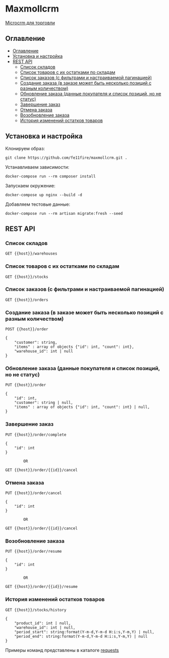 # Maxmollcrm

[Microcrm для торговли](https://docs.google.com/document/d/1WSVo8by4D13JUJKpB8m58itoHD_9YVRZXr2zr8sWa_U/edit?usp=drivesdk)

## Оглавление
- [Оглавление](#оглавление)
- [Установка и настройка](#установка-и-настройка)
- [REST API](#rest-api)
  - [Список складов](#список-складов)
  - [Список товаров с их остатками по складам](#список-товаров-с-их-остатками-по-складам)
  - [Список заказов (с фильтрами и настраиваемой пагинацией)](#список-заказов-с-фильтрами-и-настраиваемой-пагинацией)
  - [Создание заказа (в заказе может быть несколько позиций с разным количеством)](#создание-заказа-в-заказе-может-быть-несколько-позиций-с-разным-количеством)
  - [Обновление заказа (данные покупателя и список позиций, но не статус)](#обновление-заказа-данные-покупателя-и-список-позиций-но-не-статус)
  - [Завершение заказ](#завершение-заказ)
  - [Отмена заказа](#отмена-заказа)
  - [Возобновление заказа](#возобновление-заказа)
  - [История изменений остатков товаров](#история-изменений-остатков-товаров)


## Установка и настройка
Клонируем образ:

```
git clone https://github.com/fe11fire/maxmollcrm.git .
```

Устанавливаем зависимости:
```
docker-compose run --rm composer install
```

Запускаем окружение:
```
docker-compose up nginx --build -d
```

Добавляем тестовые данные:

```
docker-compose run --rm artisan migrate:fresh --seed
```

## REST API

### Список складов

```
GET {{host}}/warehouses
```

### Список товаров с их остатками по складам

```
GET {{host}}/stocks
```

### Список заказов (с фильтрами и настраиваемой пагинацией)

```
GET {{host}}/orders
```
### Создание заказа (в заказе может быть несколько позиций с разным количеством)

```
POST {{host}}/order

{
    "customer": string,
    "items" : array of objects {"id": int, "count": int},
    "warehouse_id": int | null
}
```

### Обновление заказа (данные покупателя и список позиций, но не статус)

```
PUT {{host}}/order

{
    "id": int,
    "customer": string | null,
    "items" : array of objects {"id": int, "count": int} | null,
}
```

### Завершение заказ

```
PUT {{host}}/order/complete

{
    "id": int
}

        OR

GET {{host}}/order/{{id}}/cancel
```

### Отмена заказа

```
PUT {{host}}/order/cancel

{
    "id": int
}

        OR

GET {{host}}/order/{{id}}/cancel
```

### Возобновление заказа

```
PUT {{host}}/order/resume

{
    "id": int
}

        OR

GET {{host}}/order/{{id}}/resume
```

### История изменений остатков товаров

```
GET {{host}}/stocks/history

{
    "product_id": int | null,
    "warehouse_id": int | null,
    "period_start": string:format(Y-m-d,Y-m-d H:i:s,Y-m,Y) | null,
    "period_end": string:format(Y-m-d,Y-m-d H:i:s,Y-m,Y) | null
}
```


Примеры команд представлены в каталоге [requests](https://github.com/fe11fire/maxmollcrm/tree/main/requests)
